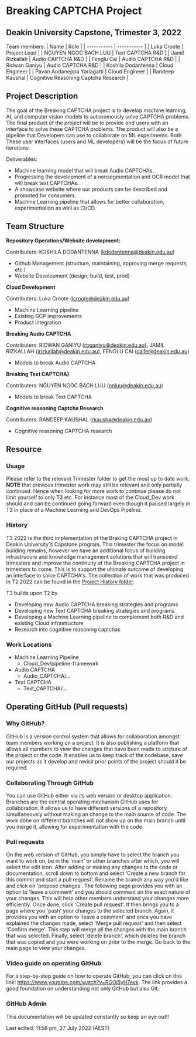 # Breaking CAPTCHA Project
## Deakin University Capstone, Trimester 3, 2022

Team members: 
| Name                  | Role                  |
| -----------           | -----------           |
| Luka Croote           | Project Lead          |
| NGUYEN NGOC BACH LUU  | Text CAPTCHA R&D           |
| Jamil Rizkallah       | Audio CAPTCHA R&D           |
| Fenglu Cai            | Audio CAPTCHA R&D           |
| Ridwan Ganiyu         | Audio CAPTCHA R&D           |
| Koshila Dodantenna    | Cloud Engineer           |
| Pavan Andaneppa Yarlagatti    | Cloud Engineer           |
| Randeep Kaushal | Cognitive Reasoning Captcha Research           |
<div style="page-break-after: always;"></div>

## Project Description

The goal of the Breaking CAPTCHA project is to develop machine learning, AI, and computer vision models to autonomously solve CAPTCHA problems. The final product of the project will be to provide end users with an interface to solve these CAPTCHA problems. The product will also be a pipeline that Developers can use to collaborate on ML experiments. Both These user interfaces (users and ML developers) will be the focus of future iterations.

Deliverables:

-	Machine learning model that will break Audio CAPTCHAs.
-	Progressing the development of a nonsegmentation and OCR model that will break text CAPTCHAs.
-	A showcase website where our products can be described and promoted for consumers.
-   Machine Learning pipeline that allows for better collaboration, experimentation as well as CI/CD.


## Team Structure

**Repository Operations/Website development:**

Contributers: KOSHILA DODANTENNA (kdodantenna@deakin.edu.au)

- Github Management (structure, maintaining, approving merge requests, etc.)
- Website Development (design, build, test, prod)

**Cloud Development**

Contributers: Luka Croote (lcroote@deakin.edu.au)

- Machine Learning pipeline
- Existing GCP improvements
- Product integration

**Breaking Audio CAPTCHA**

Contributers: RIDWAN GANIYU (rbganiyu@deakin.edu.au), JAMIL RIZKALLAH (jrizkallah@deakin.edu.au), FENGLU CAI (caife@deakin.edu.au)

- Models to break Audio CAPTCHA

**Breaking Text CAPTCHA)**

Contributers: NGUYEN NGOC BACH LUU (nnluu@deakin.edu.au)

- Models to break Text CAPTCHA

**Cognitive reasoning Captcha Research**

Contributers: RANDEEP KAUSHAL (rkausha@deakin.edu.au)

- Cognitive reasoning CAPTCHA research

## Resource

### Usage

Please refer to the relevant Trimester folder to get the most up to date work. **NOTE** that previous trimester work may still be relevant and only partially continued. Hence when looking for more work to continue please do not limit yourself to only T3 etc. For instance most of the Cloud_Dev work should and can be continued going forward even though it paused largely in T3 in place of a Machine Learning and DevOps Pipeline.

### History

T3 2022 is the third implementation of the Braking CAPTCHA project in Deakin University's Capstone program. This trimester the focus on model building remains, however we have an additional focus of building infrastrucure and knowledge management solutions that will transcend trimesters and improve the continuity of the Breaking CAPTCHA project in trimesters to come. This is to support the ultimate outcome of developing an interface to solce CAPTCHA's. The collection of work that was produced in T2 2022 can be found in the [Project History folder](https://github.com/Hardhat-Enterprises/breaking-captcha/tree/main/Teams_T2_2022).

T3 builds upon T2 by 

- Developing new Audio CAPTCHA breaking strategies and programs
- Developing new Text CAPTCHA breaking strategies and programs
- Developing a Machine Learning pipeline to complement both R&D and existing Cloud infrastructure
- Research into cognitive reasoning captchas


### Work Locations

- Machine Learning Pipeline
    - Cloud_Dev/pipeline-framework
- Audio CAPTCHA
    - Audio_CAPTCHA/...
- Text CAPTCHA
    - Text_CAPTCHA/...


## Operating GitHub (Pull requests)

### Why GitHub?

GitHub is a version control system that allows for collaboration amongst team members working on a project. It is also publishing a platform that allows all members to view the changes that have been made to strcture of the project or the code. It enables us to keep track of the codebase, save our projects as it develop and revisit prior points of the project should it be required.

### Collaborating Through GitHub

You can use GitHub either via its web version or desktop application. Branches are the central operating mechanism GitHub uses for collaboration. It allows us to have different versions of a repository simultaneously without making an change to the main source of code. The work done on different branches will not show up on the main branch until you merge it, allowing for experimentation with the code.

### Pull requests

On the web version of GitHub, you simply have to select the branch you want to work on, be in the 'main' or other branches after which, you will select the edit icon. After adding or making any changes to the code or documentation, scroll down to bottom and select 'Create a new branch for this commit and start a pull request'. Rename the branch any way you'd like and click on 'propose changes'. The following page provides you with an option to 'leave a comment' and you should comment on the exact nature of your changes. This will help other members understand your changes more efficiently. Once done, click 'Create pull request'. It then brings you to a page where you 'push' your changes to the selected branch. Again, it provides you with an option to 'leave a comment' and once you have explained the changes made, select 'Merge pull request' and then select 'Confirm merge'. This step will merge all the changes with the main branch that was selected. Finally, select 'delete branch', which deletes the branch that was copied and you were working on prior to the merge. Go back to the main page to view your changes.

### Video guide on operating GitHub

For a step-by-step guide on how to operate GitHub, you can click on this link: <https://www.youtube.com/watch?v=RGOj5yH7evk>. The link provides a good foundation on understanding not only GitHub but also Git.

### GitHub Admin

This documentation will be updated constantly so keep an eye out!!

Last edited: 11:58 pm, 27 July 2022 (AEST)
